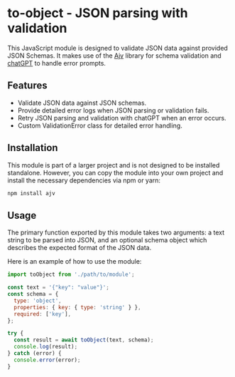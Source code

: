# to-object - JSON parsing with validation

This JavaScript module is designed to validate JSON data against provided JSON Schemas. It makes use of the [Ajv](https://ajv.js.org/) library for schema validation and [chatGPT](https://github.com/openai/gpt-3) to handle error prompts.

## Features

- Validate JSON data against JSON schemas.
- Provide detailed error logs when JSON parsing or validation fails.
- Retry JSON parsing and validation with chatGPT when an error occurs.
- Custom ValidationError class for detailed error handling.

## Installation

This module is part of a larger project and is not designed to be installed standalone. However, you can copy the module into your own project and install the necessary dependencies via npm or yarn:

```bash
npm install ajv
```

## Usage

The primary function exported by this module takes two arguments: a text string to be parsed into JSON, and an optional schema object which describes the expected format of the JSON data.

Here is an example of how to use the module:
```javascript
import toObject from './path/to/module';

const text = '{"key": "value"}';
const schema = {
  type: 'object',
  properties: { key: { type: 'string' } },
  required: ['key'],
};

try {
  const result = await toObject(text, schema);
  console.log(result);
} catch (error) {
  console.error(error);
}
```
